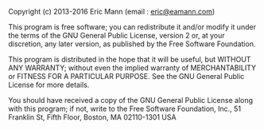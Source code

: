 Copyright (c) 2013-2016 Eric Mann (email : eric@eamann.com)

This program is free software; you can redistribute it and/or modify
it under the terms of the GNU General Public License, version 2 or, at
your discretion, any later version, as published by the Free
Software Foundation.

This program is distributed in the hope that it will be useful,
but WITHOUT ANY WARRANTY; without even the implied warranty of
MERCHANTABILITY or FITNESS FOR A PARTICULAR PURPOSE.  See the
GNU General Public License for more details.

You should have received a copy of the GNU General Public License
along with this program; if not, write to the Free Software
Foundation, Inc., 51 Franklin St, Fifth Floor, Boston, MA  02110-1301  USA